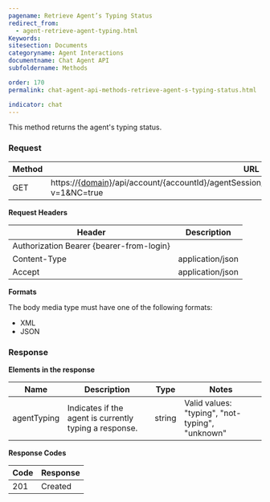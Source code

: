 ```yaml
---
pagename: Retrieve Agent’s Typing Status
redirect_from:
  - agent-retrieve-agent-typing.html
Keywords:
sitesection: Documents
categoryname: Agent Interactions
documentname: Chat Agent API
subfoldername: Methods

order: 170
permalink: chat-agent-api-methods-retrieve-agent-s-typing-status.html

indicator: chat
---
```


This method returns the agent's typing status.

### Request

| Method | URL                                                                                                   |
|--------|-------------------------------------------------------------------------------------------------------|
| GET    | https://[{domain}](/agent-domain-domain-api.html)/api/account/{accountId}/agentSession/{agentSessionId}/chat/{chatId}/info/agentTyping?v=1&NC=true |

**Request Headers**

| Header                                   | Description      |
|------------------------------------------|------------------|
| Authorization Bearer {bearer-from-login} |                  |
| Content-Type                             | application/json |
| Accept                                   | application/json |

**Formats**

The body media type must have one of the following formats:

- XML
- JSON

### Response

**Elements in the response**

 | Name        | Description                                            | Type   | Notes                                           |
|-------------|--------------------------------------------------------|--------|-------------------------------------------------|
| agentTyping | Indicates if the agent is currently typing a response. | string | Valid values: "typing", "not-typing", "unknown" |

**Response Codes**

 |Code|  Response|
 |:---  |:---|
 |201  |Created |
